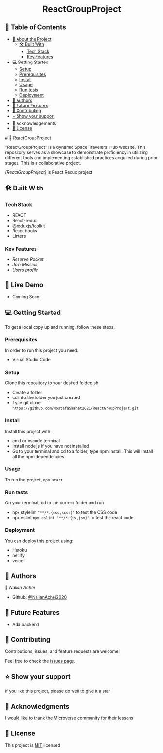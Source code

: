 <a name="readme-top"></a>

<div align="center">

  <br/>

  <h1><b>ReactGroupProject</b></h1>

</div>

## 📗 Table of Contents

- [📖 About the Project](#about-project)
  - [🛠 Built With](#built-with)
    - [Tech Stack](#tech-stack)
    - [Key Features](#key-features)
- [💻 Getting Started](#getting-started)
  - [Setup](#setup)
  - [Prerequisites](#prerequisites)
  - [Install](#install)
  - [Usage](#usage)
  - [Run tests](#run-tests)
  - [Deployment](#deployment)
- [👥 Authors](#authors)
- [🔭 Future Features](#future-features)
- [🤝 Contributing](#contributing)
- [⭐️ Show your support](#support)
- [🙏 Acknowledgements](#acknowledgements)
- [📝 License](#license)

<!-- PROJECT DESCRIPTION -->#  📖 ReactGroupProject <a name="about-project"></a>

"ReactGroupProject" is a dynamic Space Travelers' Hub website. This repository serves as a showcase to demonstrate proficiency in utilizing different tools and implementing established practices acquired during prior stages. This is a collaborative project.

_[ReactGroupProject]_ is React Redux project

## 🛠 Built With <a name="built-with"></a>

### Tech Stack <a name="tech-stack"></a>

- REACT
- React-redux
- @reduxjs/toolkit
- React hooks
- Linters

### Key Features <a name="key-features"></a>

- _Reserve Rocket_
- _Join Mission_
- _Users profile_

## 🚀 Live Demo

- Coming Soon

## 💻 Getting Started <a name="getting-started"></a>

To get a local copy up and running, follow these steps.

### Prerequisites

In order to run this project you need:

- Visual Studio Code

### Setup

Clone this repository to your desired folder:
sh

- Create a folder
- cd into the folder you just created
- Type git clone `https://github.com/MostafaShahat2021/ReactGroupProject.git`

### Install

Install this project with:

- cmd or vscode terminal
- Install node js if you have not installed
- Go to your terminal and cd to a folder, type npm install. This will install all the npm dependencies

### Usage

To run the project, `npm start`

### Run tests

On your terminal, cd to the current folder and run

- npx stylelint `"**/*.{css,scss}"` to test the CSS code
- npx eslint `npx eslint "**/*.{js,jsx}"` to test the react code

### Deployment

You can deploy this project using:

- Heroku
- netlify
- vercel

## 👥 Authors <a name="authors"></a>

👤 _Nalian Achei_

- Github: [@NalianAchei2020](https://github.com/NalianAchei2020)

## 🔭 Future Features <a name="future-features"></a>

- Add backend

## 🤝 Contributing <a name="contributing"></a>

Contributions, issues, and feature requests are welcome!

Feel free to check the [issues page](https://github.com/MostafaShahat2021/ReactGroupProject/issues).

## ⭐️ Show your support <a name="support"></a>

If you like this project, please do well to give it a star

## 🙏 Acknowledgments <a name="acknowledgements"></a>

I would like to thank the Microverse community for their lessons

## 📝 License <a name="license"></a>

This project is [MIT](https://github.com/MostafaShahat2021/ReactGroupProject/blob/Add_appFeatures/LICENSE) licensed
